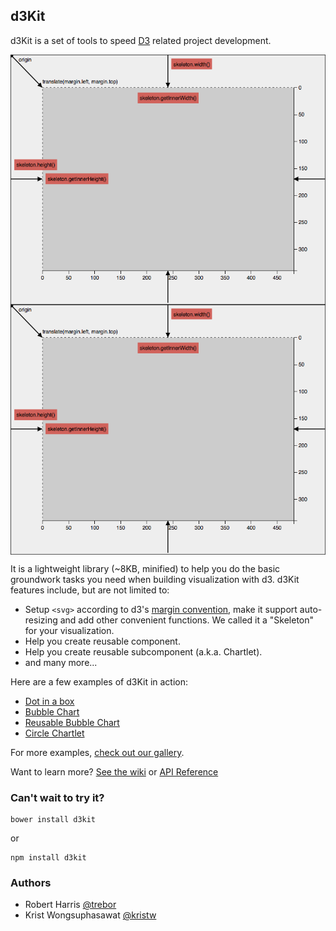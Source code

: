 ## d3Kit

d3Kit is a set of tools to speed [D3](https://github.com/mbostock/d3) related project development.

<div style="width:100%;">
  <a href="http://bl.ocks.org/kristw/7eef5cb21f3dfc1c0a4c" width="100%" style="width:100%;">
    <img src="resources/skeleton.png" align="middle" height="400">
  </a>
</div>


<div style="width:100%;">
  <a href="http://bl.ocks.org/kristw/7eef5cb21f3dfc1c0a4c" style="width:100%;">
    <img src="resources/skeleton.png" align="middle" height="400" style="display:block;margin-left:auto;margin-right:auto;">
  </a>
</div>


It is a lightweight library (~8KB, minified) to help you do the basic groundwork tasks you need when building visualization with d3.
d3Kit features include, but are not limited to:

* Setup ```<svg>``` according to d3's [margin convention](http://bl.ocks.org/mbostock/3019563), make it support auto-resizing and add other convenient functions. We called it a "Skeleton" for your visualization.
* Help you create reusable component.
* Help you create reusable subcomponent (a.k.a. Chartlet).
* and many more...

Here are a few examples of d3Kit in action:
* [Dot in a box](http://bl.ocks.org/treboresque/f839966214cf66627df6)
* [Bubble Chart](http://bl.ocks.org/kristw/75999459f1a34e05d580)
* [Reusable Bubble Chart](http://bl.ocks.org/kristw/d8b15dd09a4c3510621c)
* [Circle Chartlet](http://bl.ocks.org/treboresque/0f01e42fb3c9268d7105)

For more examples, [check out our gallery](https://github.com/twitter/d3kit/wiki/Gallery).

Want to learn more? [See the wiki](https://github.com/twitter/d3kit/wiki) or [API Reference](https://github.com/twitter/d3kit/wiki/API-reference)

### Can't wait to try it?

```
bower install d3kit
```

or

```
npm install d3kit
```

### Authors

* Robert Harris [@trebor](https://twitter.com/trebor)
* Krist Wongsuphasawat [@kristw](https://twitter.com/kristw)

